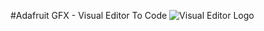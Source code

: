 #Adafruit GFX - Visual Editor To Code
![Visual Editor Logo]([image.jpg](https://imgur.com/5aykXSW)https://imgur.com/5aykXSW)
